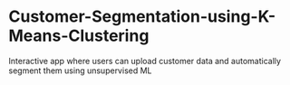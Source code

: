# Customer-Segmentation-using-K-Means-Clustering
Interactive app where users can upload customer data and automatically segment them using unsupervised ML

